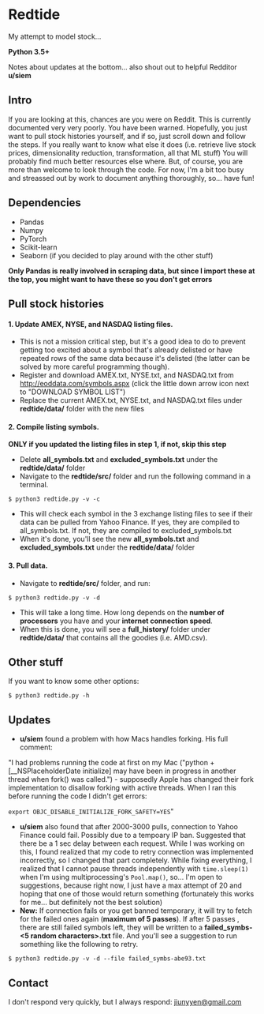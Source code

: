 # Redtide
My attempt to model stock...

**Python 3.5+**

Notes about updates at the bottom... also shout out to helpful Redditor **u/siem**

## Intro
If you are looking at this, chances are you were on Reddit. This is
currently documented very very poorly. You have been warned. Hopefully,
you just want to pull stock histories yourself, and if so, just scroll
down and follow the steps. If you really want to know what else it does
(i.e. retrieve live stock prices, dimensionality reduction,
transformation, all that ML stuff) You will probably find much better
resources else where. But, of course, you are more than welcome to look
through the code. For now, I'm a bit too busy and streassed out by work
to document anything thoroughly, so... have fun!

## Dependencies
- Pandas
- Numpy
- PyTorch
- Scikit-learn
- Seaborn (if you decided to play around with the other stuff)

**Only Pandas is really involved in scraping data, but since I import
these at the top, you might want to have these so you don't get errors**

## Pull stock histories
#### 1. Update AMEX, NYSE, and NASDAQ listing files.
 - This is not a
mission critical step, but it's a good idea to do to prevent getting too
excited about a symbol that's already delisted or have repeated rows of
the same data because it's delisted (the latter can be solved by more
careful programming though).
 - Register and download AMEX.txt, NYSE.txt,
and NASDAQ.txt from http://eoddata.com/symbols.aspx (click the little
down arrow icon next to "DOWNLOAD SYMBOL LIST")
 - Replace the current AMEX.txt, NYSE.txt, and NASDAQ.txt files under
 **redtide/data/** folder with the new files
#### 2. Compile listing symbols.
**ONLY if you updated the listing files in step 1, if not, skip this step**
 - Delete **all_symbols.txt** and **excluded_symbols.txt** under the
 **redtide/data/** folder
 - Navigate to the **redtide/src/** folder and run the following command
 in a terminal.
 ```
 $ python3 redtide.py -v -c
 ```
 - This will check each symbol in the 3 exchange listing files to see if
 their data can be pulled from Yahoo Finance. If yes, they are compiled
 to all_symbols.txt. If not, they are compiled to excluded_symbols.txt
 - When it's done, you'll see the new **all_symbols.txt** and
 **excluded_symbols.txt** under the **redtide/data/** folder
#### 3. Pull data.
  - Navigate to **redtide/src/** folder, and run:
  ```
  $ python3 redtide.py -v -d
  ```
  - This will take a long time. How long depends on the **number of
  processors** you have and your **internet connection speed**.
  - When this is done, you will see a **full_history/** folder under
  **redtide/data/** that contains all the goodies (i.e. AMD.csv).

## Other stuff
If you want to know some other options:
```
$ python3 redtide.py -h
```

## Updates
- **u/siem** found a problem with how Macs handles forking. His full comment:

"I had problems running the code at first on my Mac
("python +\[__NSPlaceholderDate initialize] may have been in progress
in another thread when fork() was called.") -
supposedly Apple has changed their fork implementation to disallow forking with active threads.
When I ran this before running the code I didn't get errors:

```export OBJC_DISABLE_INITIALIZE_FORK_SAFETY=YES```"

- **u/siem** also found that after 2000-3000 pulls,
connection to Yahoo Finance could fail.
Possibly due to a tempoary IP ban.
Suggested that there be a 1 sec delay between each request. While I was
working on this, I found realized that my code to retry connection was
implemented incorrectly, so I changed that part completely. While fixing
everything, I realized that I cannot pause threads independently with
```time.sleep(1)``` when I'm using multiprocessing's ```Pool.map()```, so...
I'm open to suggestions, because right now, I just have a max attempt of
20 and hoping that one of those would return something (fortunately this works
 for me... but definitely not the best solution)
- **New:** If connection fails or you get banned temporary, it will try
to fetch for the failed ones again (**maximum of 5 passes**). If after 5 passes
, there are still failed symbols left, they
will be written to a **failed_symbs-<5 random characters>.txt** file.
And you'll see a suggestion to run something like the following to retry.
```
$ python3 redtide.py -v -d --file failed_symbs-abe93.txt
```

## Contact
I don't respond very quickly, but I always respond: jiunyyen@gmail.com
